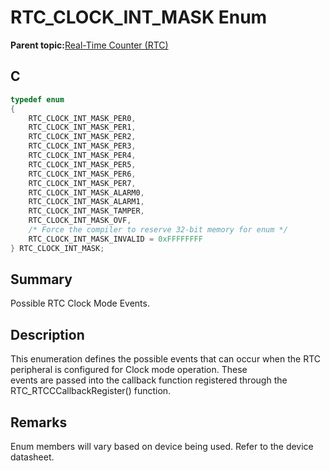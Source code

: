 # RTC\_CLOCK\_INT\_MASK Enum

**Parent topic:**[Real-Time Counter \(RTC\)](GUID-3578D06D-FEC5-4769-ADC7-0D46730CD973.md)

## C

```c
typedef enum
{
    RTC_CLOCK_INT_MASK_PER0,
    RTC_CLOCK_INT_MASK_PER1,
    RTC_CLOCK_INT_MASK_PER2,
    RTC_CLOCK_INT_MASK_PER3,
    RTC_CLOCK_INT_MASK_PER4,
    RTC_CLOCK_INT_MASK_PER5,
    RTC_CLOCK_INT_MASK_PER6,
    RTC_CLOCK_INT_MASK_PER7,
    RTC_CLOCK_INT_MASK_ALARM0,
    RTC_CLOCK_INT_MASK_ALARM1,
    RTC_CLOCK_INT_MASK_TAMPER,
    RTC_CLOCK_INT_MASK_OVF,
    /* Force the compiler to reserve 32-bit memory for enum */
    RTC_CLOCK_INT_MASK_INVALID = 0xFFFFFFFF
} RTC_CLOCK_INT_MASK;

```

## Summary

Possible RTC Clock Mode Events.

## Description

This enumeration defines the possible events that can occur when the RTC peripheral is configured for Clock mode operation. These<br />events are passed into the callback function registered through the RTC\_RTCCCallbackRegister\(\) function.

## Remarks

Enum members will vary based on device being used. Refer to the device datasheet.

